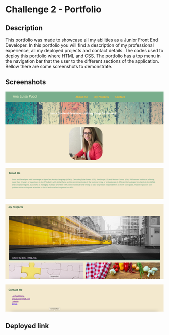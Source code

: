 # Challenge 2 - Portfolio

## Description

This portfolio was made to showcase all my abilities as a Junior Front End Developer. 
In this portfolio you will find a description of my professional experience, all my deployed projects and contact details.
The codes used to deploy this portfolio where HTML and CSS.
The portfolio has a top menu in the navigation bar that the user to the different sections of the application. Bellow there are some screenshots to demonstrate.


## Screenshots

![Header of the Page](images/Screenshot%202022-12-06%20at%2013.30.33.png)


![About Me](images/Screenshot%202022-12-06%20at%2013.30.53.png)


![My projects](images/Screenshot%202022-12-06%20at%2013.31.11.png)


![Contacts](images/Screenshot%202022-12-06%20at%2013.31.23.png)

## Deployed link
